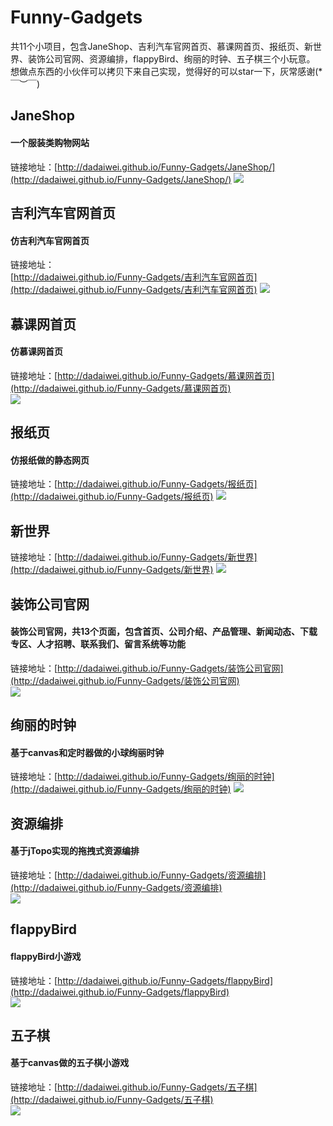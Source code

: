 #  Funny-Gadgets  # 
 
共11个小项目，包含JaneShop、吉利汽车官网首页、慕课网首页、报纸页、新世界、装饰公司官网、资源编排，flappyBird、绚丽的时钟、五子棋三个小玩意。
<br>
想做点东西的小伙伴可以拷贝下来自己实现，觉得好的可以star一下，灰常感谢(*￣︶￣)

## JaneShop ##
#### 一个服装类购物网站 ####  
链接地址：[http://dadaiwei.github.io/Funny-Gadgets/JaneShop/](http://dadaiwei.github.io/Funny-Gadgets/JaneShop/)
![](https://i.imgur.com/IfHkNhb.jpg)  

## 吉利汽车官网首页 ##
#### 仿吉利汽车官网首页 ####  
链接地址：  
[http://dadaiwei.github.io/Funny-Gadgets/吉利汽车官网首页](http://dadaiwei.github.io/Funny-Gadgets/吉利汽车官网首页) 
![](https://i.imgur.com/7EQ5dhQ.jpg)

## 慕课网首页 ##  
#### 仿慕课网首页 ####  
链接地址：[http://dadaiwei.github.io/Funny-Gadgets/慕课网首页](http://dadaiwei.github.io/Funny-Gadgets/慕课网首页)  
![](https://i.imgur.com/QgWEwJI.jpg)

## 报纸页 ##
#### 仿报纸做的静态网页 ####
链接地址：[http://dadaiwei.github.io/Funny-Gadgets/报纸页](http://dadaiwei.github.io/Funny-Gadgets/报纸页)
![](https://i.imgur.com/hcOSMQv.jpg)

## 新世界 ##
链接地址：[http://dadaiwei.github.io/Funny-Gadgets/新世界](http://dadaiwei.github.io/Funny-Gadgets/新世界)
![](https://user-gold-cdn.xitu.io/2019/7/20/16c0ed3960823b99?w=1575&h=709&f=png&s=1273039)

## 装饰公司官网 ##
#### 装饰公司官网，共13个页面，包含首页、公司介绍、产品管理、新闻动态、下载专区、人才招聘、联系我们、留言系统等功能 ####  
链接地址：[http://dadaiwei.github.io/Funny-Gadgets/装饰公司官网](http://dadaiwei.github.io/Funny-Gadgets/装饰公司官网)  
![](https://i.imgur.com/AtzgAae.jpg)

## 绚丽的时钟 ##
#### 基于canvas和定时器做的小球绚丽时钟 ####  
链接地址：[http://dadaiwei.github.io/Funny-Gadgets/绚丽的时钟](http://dadaiwei.github.io/Funny-Gadgets/绚丽的时钟)
![](https://i.imgur.com/uw6ZQ4R.jpg)

## 资源编排 ##
#### 基于jTopo实现的拖拽式资源编排 ####  
链接地址：[http://dadaiwei.github.io/Funny-Gadgets/资源编排](http://dadaiwei.github.io/Funny-Gadgets/资源编排)  
![](https://i.imgur.com/Bs3KBnP.jpg)

## flappyBird ##
#### flappyBird小游戏 ####  
链接地址：[http://dadaiwei.github.io/Funny-Gadgets/flappyBird](http://dadaiwei.github.io/Funny-Gadgets/flappyBird)  
![](https://i.imgur.com/Z84M1ni.jpg)

## 五子棋 ##
#### 基于canvas做的五子棋小游戏 ####
链接地址：[http://dadaiwei.github.io/Funny-Gadgets/五子棋](http://dadaiwei.github.io/Funny-Gadgets/五子棋)  
![](https://i.imgur.com/IYWbdZ9.jpg)
